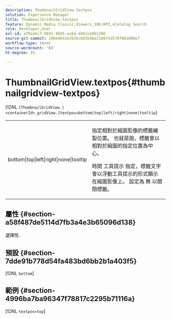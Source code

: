 ```yaml
---
description: ThumbnailGridView.textpos
solution: Experience Manager
title: ThumbnailGridView.textpos
feature: Dynamic Media Classic,Viewers,SDK/API,eCatalog Search
role: Developer,User
exl-id: a79aa5c7-5691-4695-ac6d-d461ce0b1206
source-git-commit: 206e4643e3926cb85b4be2189743578f88180be7
workflow-type: tm+mt
source-wordcount: '63'
ht-degree: 4%

---
```


# ThumbnailGridView.textpos{#thumbnailgridview-textpos}

[!DNL `[ThumbnailGridView.|<containerId>_gridView.]textpos=bottom|top|left|right|none|tooltip`]

<table id="table_1BEBE260769B4A0C9E9F5016D2FA68A0"> 
 <tbody> 
  <tr> 
   <td> <p> <span class="codeph"> bottom|top|left|right|none|tooltip</span> </p> </td> 
   <td> <p> 指定相對於縮圖影像的標籤繪製位置。 也就是說，標籤會以相對於縮圖的指定位置為中心。 </p> <p>時間 <span class="codeph"> 工具提示</span> 指定，標籤文字會以浮動工具提示的形式顯示在縮圖影像上。 設定為 <span class="codeph"> 無</span> 以關閉標籤。 </p> </td> 
  </tr> 
 </tbody> 
</table>

## 屬性 {#section-a58f487de5114d7fb3a4e3b65096d138}

選擇性.

## 預設 {#section-7dde91b778d54fa483bd6bb2b1a403f5}

[!DNL `bottom`]

## 範例 {#section-4996ba7ba96347f78817c2295b71116a}

[!DNL `textpos=top`]
